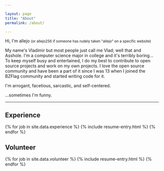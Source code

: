 ```yaml
---

layout: page
title: "About"
permalink: /about/

---
```


Hi, I'm allejo
<small>(or allejo256 if someone has rudely taken "allejo" on a specific website)</small>

My name's Vladimir but most people just call me Vlad; well that and Asshole. I'm a computer science major in college and it's terribly boring... To keep myself busy and entertained, I do my best to contribute to open source projects and work on my own projects. I love the open source community and have been a part of it since I was 13 when I joined the BZFlag community and started writing code for it.

I'm arrogant, facetious, sarcastic, and self-centered.

...sometimes I'm funny.

<hr>

## Experience

{% for job in site.data.experience %}
{% include resume-entry.html %}
{% endfor %}

## Volunteer

{% for job in site.data.volunteer %}
{% include resume-entry.html %}
{% endfor %}